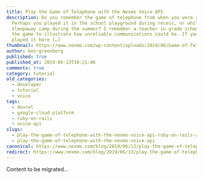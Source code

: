 ```yaml
---
title: Play the Game of Telephone with the Nexmo Voice API
description: Do you remember the game of telephone from when you were a kid?
  Perhaps you played it in the school playground during recess, or while at a
  sleepaway camp during the summer? I remember a teacher in grade school using
  the game to illustrate how unreliable communications could be. If you never
  played it here […]
thumbnail: https://www.nexmo.com/wp-content/uploads/2019/06/Game-of-Telephones_1200x675.jpg
author: ben-greenberg
published: true
published_at: 2019-06-13T10:21:06
comments: true
category: tutorial
old_categories:
  - developer
  - tutorial
  - voice
tags:
  - devrel
  - google-cloud-platform
  - ruby-on-rails
  - voice-api
slugs:
  - play-the-game-of-telephone-with-the-nexmo-voice-api-ruby-on-rails-and-google-cloud-platform-dr
  - play-the-game-of-telephone-with-the-nexmo-voice-api
canonical: https://www.nexmo.com/blog/2019/06/13/play-the-game-of-telephone-with-the-nexmo-voice-api-ruby-on-rails-and-google-cloud-platform-dr
redirect: https://www.nexmo.com/blog/2019/06/13/play-the-game-of-telephone-with-the-nexmo-voice-api-ruby-on-rails-and-google-cloud-platform-dr
---
```

Content to be migrated...